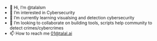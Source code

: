 - 👋 Hi, I’m @talalsm
- 👀 I’m interested in Cybersecurity 
- 🌱 I’m currently learning visualsing and detection cybersecurity 
- 💞️ I’m looking to collaborate on building tools, scripts help community to detect crimes/cybercrimes 
- 📫 How to reach me 01@talal.ai

<!---
talalsm/talalsm is a ✨ special ✨ repository because its `README.md` (this file) appears on your GitHub profile.
You can click the Preview link to take a look at your changes.
--->
